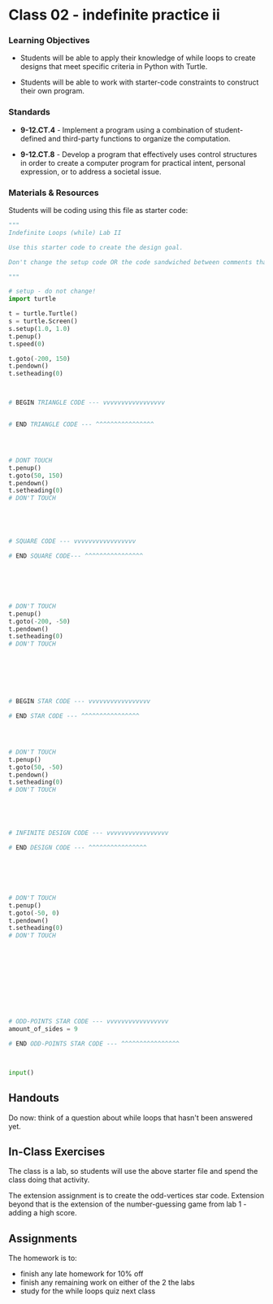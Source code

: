 # Class 02 - indefinite practice ii

### Learning Objectives

* Students will be able to apply their knowledge of while loops to create designs that meet specific criteria in Python with Turtle.

* Students will be able to work with starter-code constraints to construct their own program.

### Standards

* **9-12.CT.4** - Implement a program using a combination of student-defined and third-party functions to organize the computation.

* **9-12.CT.8** - Develop a program that effectively uses control structures in order to create a computer program for practical intent, personal expression, or to address a societal issue.


### Materials & Resources

Students will be coding using this file as starter code:
```python
"""
Indefinite Loops (while) Lab II

Use this starter code to create the design goal.

Don't change the setup code OR the code sandwiched between comments that say "DON'T TOUCH!"

"""

# setup - do not change!
import turtle

t = turtle.Turtle()
s = turtle.Screen()
s.setup(1.0, 1.0)
t.penup()
t.speed(0)

t.goto(-200, 150)
t.pendown()
t.setheading(0)



# BEGIN TRIANGLE CODE --- vvvvvvvvvvvvvvvvv


# END TRIANGLE CODE --- ^^^^^^^^^^^^^^^^




# DONT TOUCH
t.penup()
t.goto(50, 150)
t.pendown()
t.setheading(0)
# DON'T TOUCH





# SQUARE CODE --- vvvvvvvvvvvvvvvvv

# END SQUARE CODE--- ^^^^^^^^^^^^^^^^






# DON'T TOUCH
t.penup()
t.goto(-200, -50)
t.pendown()
t.setheading(0)
# DON'T TOUCH







# BEGIN STAR CODE --- vvvvvvvvvvvvvvvvv

# END STAR CODE --- ^^^^^^^^^^^^^^^^




# DON'T TOUCH
t.penup()
t.goto(50, -50)
t.pendown()
t.setheading(0)
# DON'T TOUCH





# INFINITE DESIGN CODE --- vvvvvvvvvvvvvvvvv

# END DESIGN CODE --- ^^^^^^^^^^^^^^^^






# DON'T TOUCH
t.penup()
t.goto(-50, 0)
t.pendown()
t.setheading(0)
# DON'T TOUCH











# ODD-POINTS STAR CODE --- vvvvvvvvvvvvvvvvv
amount_of_sides = 9

# END ODD-POINTS STAR CODE --- ^^^^^^^^^^^^^^^^



input()
```

## Handouts

Do now: think of a question about while loops that hasn't been answered yet.

## In-Class Exercises

The class is a lab, so students will use the above starter file and spend the class doing that activity. 

The extension assignment is to create the odd-vertices star code. 
Extension beyond that is the extension of the number-guessing game from lab 1 - adding a high score.

## Assignments

The homework is to:
* finish any late homework for 10% off 
* finish any remaining work on either of the 2 the labs
* study for the while loops quiz next class